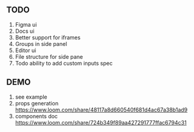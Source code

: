 ## TODO

1. Figma ui
2. Docs ui
3. Better support for iframes
4. Groups in side panel
5. Editor ui
6. File structure for side pane
7. Todo ability to add custom inputs spec

## DEMO

1. see example
2. props generation https://www.loom.com/share/48117a8d660540f681d4ac67a38b1ad9
3. components doc https://www.loom.com/share/724b349f89aa427291777ffac6794c31
